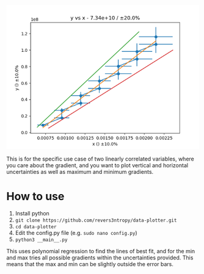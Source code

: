 ![example](https://github.com/revers3ntropy/data-plotter/blob/master/example.png)

This is for the specific use case of two linearly correlated variables, 
where you care about the gradient, and you want to plot vertical and horizontal uncertainties 
as well as maximum and minimum gradients.

# How to use
1. Install python
2. `git clone https://github.com/revers3ntropy/data-plotter.git`
3. `cd data-plotter`
4. Edit the config.py file (e.g. `sudo nano config.py`)
5. `python3 __main__.py`



This uses polynomial regression to find the lines of best fit, and for the min and max tries all 
possible gradients within the uncertainties provided. This means that the max and min can be slightly outside the 
error bars.
